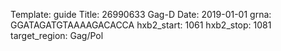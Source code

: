 Template: guide
Title: 26990633 Gag-D
Date: 2019-01-01
grna: GGATAGATGTAAAAGACACCA
hxb2_start: 1061
hxb2_stop: 1081
target_region: Gag/Pol

